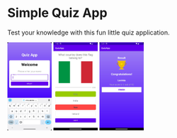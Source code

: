 # Simple Quiz App 

Test your knowledge with this fun little quiz application.

<p>
  <img src="./app_screenshots/welcome_screen.jpeg" width="100" height="200" title="Welcome screen" alt="Welcome screen">

 <img src="./app_screenshots/check_correct_quiz_answer.jpeg" width="100" height="200" title="Check correct quiz answer" alt="Check correct quiz answer">

 <img src="./app_screenshots/result_page.jpg" width="100" height="200" title="Result page" alt="Result page">

</p>

